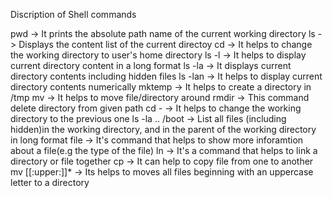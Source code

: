 Discription of Shell commands

pwd -> It prints the absolute path name of the current working directory
ls -> Displays the content list of the current directoy
cd -> It helps to change the working directory to user's home directory
ls -l -> It helps to display current directory content in a long format
ls -la -> It displays current directory contents including hidden files
ls -lan -> It helps to display current directory contents numerically
mktemp -> It helps to create a directory in /tmp
mv -> It helps to move file/directory around
rmdir -> This command delete directory from given path
cd -  -> It helps to change the working directory to the previous one
ls -la .. /boot -> List all files (including hidden)in the working directory, and in the parent of the working directory in long format
file -> It's command that helps to show more inforamtion about a file(e.g the type of the file)
ln -> It's a command that helps to link a directory or file together
cp -> It can help to copy file from one to another
mv [[:upper:]]* -> Its helps to moves all files beginning with an uppercase letter to a directory
